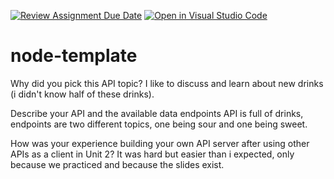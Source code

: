 [![Review Assignment Due Date](https://classroom.github.com/assets/deadline-readme-button-22041afd0340ce965d47ae6ef1cefeee28c7c493a6346c4f15d667ab976d596c.svg)](https://classroom.github.com/a/UTDHf9Ow)
[![Open in Visual Studio Code](https://classroom.github.com/assets/open-in-vscode-2e0aaae1b6195c2367325f4f02e2d04e9abb55f0b24a779b69b11b9e10269abc.svg)](https://classroom.github.com/online_ide?assignment_repo_id=17636480&assignment_repo_type=AssignmentRepo)
# node-template

Why did you pick this API topic?
I like to discuss and learn about new drinks (i didn't know half of these drinks).

Describe your API and the available data endpoints
API is full of drinks, endpoints are two different topics, one being sour and one being sweet.

How was your experience building your own API server after using other APIs as a client in Unit 2?
It was hard but easier than i expected, only because we practiced and because the slides exist. 
